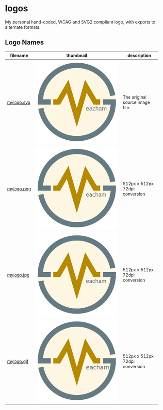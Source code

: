 # logos

My personal hand-coded, WCAG and SVG2 compliant logo, with exports to alternate formats.

## Logo Names

| filename | thumbnail | description |
| --- | --- | --- |
| [mylogo.svg](./mylogo.svg) | ![rendered svg](./mylogo.svg) | The original source image file. |
| [mylogo.png](./mylogo.png) | ![rendered png](./mylogo.png) | 512px x 512px 72dpi conversion |
| [mylogo.jpg](./mylogo.jpg) | ![rendered jpg](./mylogo.jpg) | 512px x 512px 72dpi conversion |
| [mylogo.gif](./mylogo.gif) | ![rendered gif](./mylogo.gif) | 512px x 512px 72dpi conversion |
